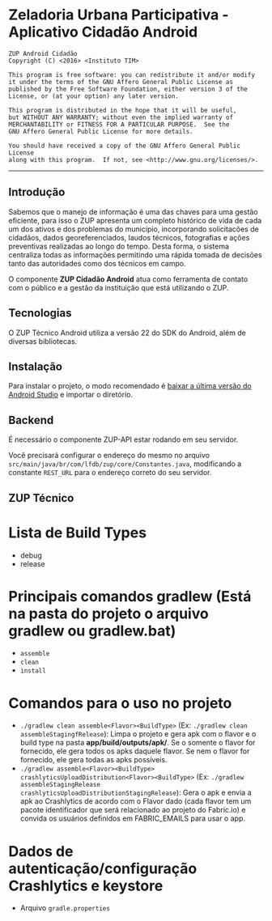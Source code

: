 # Zeladoria Urbana Participativa - Aplicativo Cidadão Android

    ZUP Android Cidadão
    Copyright (C) <2016> <Instituto TIM>

    This program is free software: you can redistribute it and/or modify
    it under the terms of the GNU Affero General Public License as
    published by the Free Software Foundation, either version 3 of the
    License, or (at your option) any later version.

    This program is distributed in the hope that it will be useful,
    but WITHOUT ANY WARRANTY; without even the implied warranty of
    MERCHANTABILITY or FITNESS FOR A PARTICULAR PURPOSE.  See the
    GNU Affero General Public License for more details.

    You should have received a copy of the GNU Affero General Public License
    along with this program.  If not, see <http://www.gnu.org/licenses/>.
    
--- 

## Introdução

Sabemos que o manejo de informação é uma das chaves para uma gestão eficiente, para isso o ZUP apresenta um completo histórico de vida de cada um dos ativos e dos problemas do município, incorporando solicitacões de cidadãos, dados georeferenciados, laudos técnicos, fotografias e ações preventivas realizadas ao longo do tempo. Desta forma, o sistema centraliza todas as informações permitindo uma rápida tomada de decisões tanto das autoridades como dos técnicos em campo.

O componente **ZUP Cidadão Android** atua como ferramenta de contato com o público e a gestão da instituição que está utilizando o ZUP.

## Tecnologias

O ZUP Técnico Android utiliza a versão 22 do SDK do Android, além de diversas bibliotecas.

## Instalação

Para instalar o projeto, o modo recomendado é [baixar a última versão do Android Studio](https://developer.android.com/sdk/index.html) e importar o diretório.

## Backend

É necessário o componente ZUP-API estar rodando em seu servidor.

Você precisará configurar o endereço do mesmo no arquivo `src/main/java/br/com/lfdb/zup/core/Constantes.java`, modificando a constante `REST_URL` para o endereço correto do seu servidor.

## ZUP Técnico

# Lista de Build Types
* debug
* release

# Principais comandos gradlew (Está na pasta do projeto o arquivo **gradlew** ou **gradlew.bat**)
* ``assemble``
* ``clean``
* ``install``

# Comandos para o uso no projeto
* ``./gradlew clean assemble<Flavor><BuildType>`` (Ex: ``./gradlew clean assembleStagingfRelease``):  Limpa o projeto e gera apk com o flavor e o build type na pasta **app/build/outputs/apk/**. Se o somente o flavor for fornecido, ele gera todos os apks daquele flavor. Se nem o flavor for fornecido, ele gera todas as apks possíveis.
* ``./gradlew assemble<Flavor><BuildType> crashlyticsUploadDistribution<Flavor><BuildType>`` (Ex: ``./gradlew assembleStagingRelease crashlyticsUploadDistributionStagingRelease``): Gera o apk e envia a apk ao Crashlytics de acordo com o Flavor dado (cada flavor tem um pacote identificador que será relacionado ao projeto do Fabric.io) e convida os usuários definidos em FABRIC_EMAILS para usar o app.

# Dados de autenticação/configuração Crashlytics e keystore
* Arquivo ``gradle.properties``
